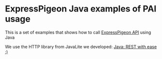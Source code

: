 <h1>ExpressPigeon Java examples of PAI usage</h1>

This is a set of examples that shows how to call <a href="https://expresspigeon.com/api">ExpressPigeon API</a>
using Java

<p>
We use the HTTP library from JavaLite we developed:
<a href="http://igorpolevoy.blogspot.com/2011/01/java-rest-with-ease.html">Java: REST with ease :)</a>
</p>


